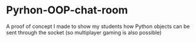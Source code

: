 # Pyrhon-OOP-chat-room
A proof of concept I made to show my students how Python objects can be sent through the socket (so multiplayer gaming is also possible)

